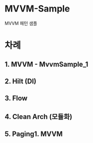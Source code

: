 # MVVM-Sample
MVVM 패턴 샘플

# 차례
## 1. MVVM - MvvmSample_1
## 2. Hilt (DI)
## 3. Flow 
## 4. Clean Arch (모듈화)
## 5. Paging1. MVVM

